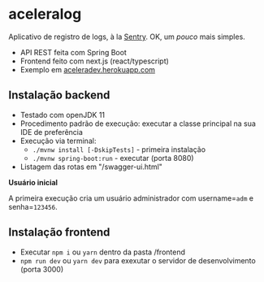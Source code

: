 # aceleralog

Aplicativo de registro de logs, à la [Sentry](https://sentry.io/welcome/). OK, um _pouco_ mais simples.

- API REST feita com Spring Boot
- Frontend feito com next.js (react/typescript)
- Exemplo em [aceleradev.herokuapp.com](https://aceleradev.herokuapp.com)

## Instalação backend

- Testado com openJDK 11
- Procedimento padrão de execução: executar a classe principal na sua IDE de preferência
- Execução via terminal:
  - `./mvnw install [-DskipTests]` - primeira instalação
  - `./mvnw spring-boot:run` - executar (porta 8080)
- Listagem das rotas em "/swagger-ui.html"

**Usuário inicial**

A primeira execução cria um usuário administrador com username=`adm` e senha=`123456`.

## Instalação frontend

- Executar `npm i` ou `yarn` dentro da pasta /frontend
- `npm run dev` ou `yarn dev` para exexutar o servidor de desenvolvimento (porta 3000)
